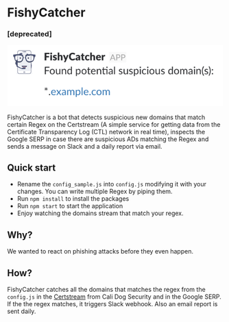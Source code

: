 # FishyCatcher 
### [deprecated]

<p align="center">
  <img src=https://github.com/a-w-e-s-o-m-e/FishyCatcher/blob/master/img/meta.png?raw=true" data-canonical-src=https://github.com/a-w-e-s-o-m-e/FishyCatcher/blob/master/img/meta.png?raw=true" style="text-align:center;" />
</p>

FishyCatcher is a bot that detects suspicious new domains that match certain Regex on the Certstream (A simple service for getting data from the Certificate Transparency Log (CTL) network in real time), inspects the Google SERP in case there are suspicious ADs matching the Regex and sends a message on Slack and a daily report via email.

## Quick start

- Rename the `config_sample.js` into `config.js` modifying it with your changes. You can write multiple Regex by piping them.
- Run `npm install` to install the packages
- Run `npm start` to start the application
- Enjoy watching the domains stream that match your regex.

## Why?

We wanted to react on phishing attacks before they even happen.

## How?

FishyCatcher catches all the domains that matches the regex from the `config.js` in the [Certstream](https://certstream.calidog.io/) from Cali Dog Security and in the Google SERP. If the the regex matches, it triggers Slack webhook.
Also an email report is sent daily.
